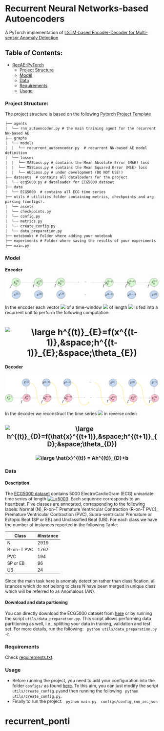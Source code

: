 # Recurrent Neural Networks-based Autoencoders
A PyTorch implementation of [LSTM-based Encoder-Decoder for Multi-sensor Anomaly Detection](https://arxiv.org/pdf/1607.00148.pdf)


## Table of Contents:
<!-- Table of contents generated generated by http://tableofcontent.eu -->
- [RecAE-PyTorch](#recae-pytorch)
    - [Project Structure](#project-structure)
    - [Model](#model)
    - [Data](#data)
    - [Requirements](#requirements)
    - [Usage](#usage)


### Project Structure:
The project structure is based on the following [Pytorch Project Template](https://github.com/moemen95/PyTorch-Project-Template)
```
├── agents
|  └── rnn_autoencoder.py # the main training agent for the recurrent NN-based AE
├── graphs
|  └── models
|  |  └── recurrent_autoencoder.py  # recurrent NN-based AE model definition
|  └── losses
|  |  └── MAELoss.py # contains the Mean Absolute Error (MAE) loss
|  |  └── MSELoss.py # contains the Mean Squared Error (MSE) loss
|  |  └── AUCLoss.py # under development (DO NOT USE!)
├── datasets  # contains all dataloaders for the project
|  └── ecg5000.py # dataloader for ECG5000 dataset
├── data
|  └── ECG5000  # contains all ECG time series
├── utils # utilities folder containing metrics, checkpoints and arg parsing (configs).
|  └── assets
|  └── checkpoints.py
|  └── config.py
|  └── metrics.py
|  └── create_config.py
|  └── data_preparation.py
├── notebooks # Folder where adding your notebook
├── experiments # Folder where saving the results of your experiments
├── main.py

```

### Model
#### Encoder

![alt text](./utils/assets/encoder.png "Encoder")


In the encoder each vector <img src="https://render.githubusercontent.com/render/math?math=x^{(t)}"> of a time-window <img src="https://render.githubusercontent.com/render/math?math=x"> of length <img src="https://render.githubusercontent.com/render/math?math=L"> is fed into a recurrent unit to perform the following computation: 

<h1 align='center'> <img src="https://latex.codecogs.com/svg.latex?\large&space;h^{(t)}_{E}=f(x^{(t)},&space;h^{(t-1)}_{E};&space;\theta_{E})" title="\large h^{(t)}_{E}=f(x^{(t-1)},&space;h^{(t-1)}_{E};&space;\theta_{E})" /> </h1>


#### Decoder
![alt text](./utils/assets/decoder.png "Decoder")

In the decoder we reconstruct the time series <img src="https://render.githubusercontent.com/render/math?math=x"> in reverse order: 

<h2 align='center'> <img src="https://latex.codecogs.com/svg.latex?\large&space;h^{(t)}_{D}=f(\hat{x}^{(t&plus;1)},&space;h^{(t&plus;1)}_{D};&space;\theta_{D})" title="\large h^{(t)}_{D}=f(\hat{x}^{(t&plus;1)},&space;h^{(t&plus;1)}_{D};&space;\theta_{D})" /> </h2>


<h3 align='center'><img src="https://latex.codecogs.com/svg.latex?\large&space;\hat{x}^{(t)}&space;=&space;Ah^{(t)}_{D}&plus;b" title="\large \hat{x}^{(t)} = Ah^{(t)}_{D}+b" /> </h3>

### Data

#### Description
The [ECG5000 dataset](http://www.timeseriesclassification.com/description.php?Dataset=ECG5000) contains 5000 ElectroCardioGram (ECG) univariate time series of length <a href="https://www.codecogs.com/eqnedit.php?latex=L=5000" target="_blank"><img src="https://latex.codecogs.com/svg.latex?L=5000" title="L=5000" /></a>. Each sequence corresponds to an heartbeat. Five classes are annotated, corresponding to the following labels: Normal (N), R-on-T Premature Ventricular Contraction (R-on-T PVC), Premature Ventricular Contraction (PVC), Supra-ventricular Premature or Ectopic Beat (SP or EB) and Unclassified Beat (UB). For each class we have the number of instances reported in the following Table:

| Class | #Instance |
| --- | --- |
| N | 2919 |
| R-on-T PVC | 1767 |
| PVC | 194 |
| SP or EB | 96 |
| UB | 24 |

Since the main task here is anomaly detection rather than classification, all istances which do not belong to class N have been merged in unique class which will be referred to as Anomalous (AN).

#### Download and data partioning
You can directly download the ECG5000 dataset from [here](http://www.timeseriesclassification.com/description.php?Dataset=ECG5000) or by running the script ```utils/data_preparation.py```. This script allows performing data partitioning as well, i.e., splitting your data in training, validation and test set. For more details, run the following: ``` python utils/data_preparation.py -h```


### Requirements
Check [requirements.txt](https://github.com/PyLink88/Recurrent-Autoencoder/blob/main/requirements.txt).

### Usage
- Before running the project, you need to add your configuration into the folder ```configs/``` as found [here](https://github.com/PyLink88/Recurrent-Autoencoder/blob/main/configs/config_rnn_ae.json). To this aim, you can just modify the script ```utils/create_config.py```and then running the following
``` python utils/create_config.py```.
- Finally to run the project: ``` python main.py  configs/config_rnn_ae.json```




# recurrent_ponti
